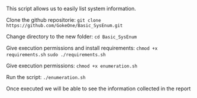 This script allows us to easily list system information.

Clone the github repositorie:
`git clone https://github.com/GokeOne/Basic_SysEnum.git`

Change directory to the new folder:
`cd Basic_SysEnum`

Give execution permissions and install requirements:
`chmod +x requirements.sh`
`sudo ./requirements.sh`

Give execution permissions: 
`chmod +x enumeration.sh`

Run the script: 
`./enumeration.sh`

Once executed we will be able to see the information collected in the report
